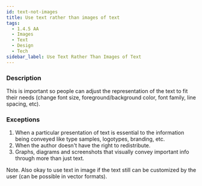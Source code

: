 ```yaml
---
id: text-not-images
title: Use text rather than images of text
tags:
  - 1.4.5 AA
  - Images
  - Text
  - Design
  - Tech
sidebar_label: Use Text Rather Than Images of Text
---
```


### Description

This is important so people can adjust the representation of the text to fit their needs (change font size, foreground/background color, font family, line spacing, etc). 

### Exceptions

1) When a particular presentation of text is essential to the information being conveyed like type samples, logotypes, branding, etc. 
2) When the author doesn't have the right to redistribute. 
3) Graphs, diagrams and screenshots that visually convey important info through more than just text.

Note. Also okay to use text in image if the text still can be customized by the user (can be possible in vector formats).
